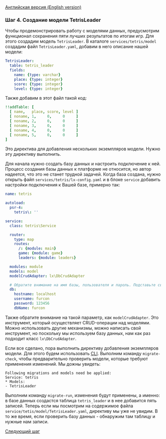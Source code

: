 [Английская версия (English version)](https://github.com/epicoon/lx-doc-articles/blob/master/en/app-dev/expl1/4_model.md)

### Шаг 4. Создание модели TetrisLeader

Чтобы продемонстрировать работу с моделями данных, предусмотрим функцмонал сохранения пяти лучших результатов по итогам игр. Для этого создадим модель `TetrisLeader`. В каталоге `services/tetris/model` создадим файл `TetrisLeader.yaml`, добавим в него описание нашей модели:
```yaml
TetrisLeader:
  table: tetris_leader
  fields:
    name: {type: varchar}
    place: {type: integer}
    score: {type: integer}
    level: {type: integer}

```

Также добавим в этот файл такой код:
```yaml
!!addTable: [
  [ name,   place, score, level ]
  [ noname, 1,     0,     0     ]
  [ noname, 2,     0,     0     ]
  [ noname, 3,     0,     0     ]
  [ noname, 4,     0,     0     ]
  [ noname, 5,     0,     0     ]
]
```
Это директива для добавления нескольких экземпляров модели. Нужно эту директиву выполнить.

Для начала нужно создать базу данных и настроить подключение к ней. Процесс создания базы данных к платформе не относится, но автор надеется, что это не станет трудной задачей. Когда база создана, нужно открыть файл `services/tetris/lx-config.yaml` и в блоке `service` добавить настройки подключения к Вашей базе, примерно так:
```yaml
name: tetris

autoload:
  psr-4:
    tetris\: ''

service:
  class: tetris\Service

  router:
    type: map
    routes:
      /: {module: main}
      game: {module: game}
      leaders: {module: leaders}

  modules: module
  models: model
  modelCrudAdapter: lx\DbCrudAdapter

  # Обратите внимание на имя базы, пользователя и пароль. Подставьте свои
  db:
    hostname: localhost
    username: furcon
    password: 123456
    dbName: furcon

```
Также обратите внимание на такой параметр, как `modelCrudAdapter`. Это инструмент, который осуществляет CRUD-операции над моделями. Можно использовать другие механизмы, можно написать свой инструмент, но поскольку мы используем базу данных, нам как раз подходит класс `lx\DbCrudAdapter`.

Если все сделано, пора выполнить директиву добавления экземпляров модели. Для этого будем использовать [CLI](https://github.com/epicoon/lx-core/README-ru.md#cli). Выполним команду `migrate-check`, чтобы предварительно проверить модели, которые требуют применения изменений. Мы дожны увидеть:
```
Following migrations and models need be applied:
Service: tetris
* Models:
- TetrisLeader
```
Выполним команду `migrate-run`, изменения будут применены, а именно: в базе данных создастся таблица `tetris_leader` и в нее добавится пять записей. Теперь если мы посмотрим на содержимое файла `service/tetis/model/TetrisLeader.yaml`, директиву мы уже не увидим. В то же время, если проверить базу данных - обнаружим там таблицу и нужные нам записи.

[Следующий шаг](https://github.com/epicoon/lx-doc-articles/blob/master/ru/app-dev/expl1/5_game_respondent.md)
